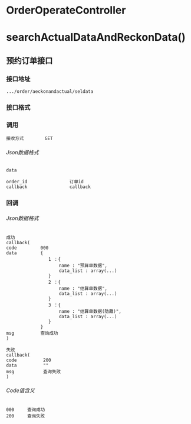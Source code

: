 # OrderOperateController #
# searchActualDataAndReckonData()
## 预约订单接口

### 接口地址

```
.../order/aeckonandactual/seldata
```

### 接口格式

### 调用

```
接收方式        GET
```

###### Json数据格式
```
data

order_id                订单id
callback                callback
```

### 回调
###### Json数据格式

```
成功
callback(
code         000
data         {
                1 ：{
                    name : "预算单数据",
                    data_list : array(...)
                }
                2 ：{
                    name : "结算单数据",
                    data_list : array(...)
                }
                3 ：{
                    name : "结算单数据(隐藏)",
                    data_list : array(...)
                }
             }
msg          查询成功
)
```

```
失败
callback(
code          200
data          ""
msg           查询失败
)
```

###### Code值含义

```
000     查询成功
200     查询失败

```
